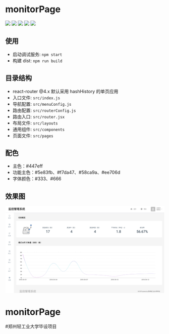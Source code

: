 # monitorPage
![](https://img.shields.io/badge/version-1.0.0-green.svg)
![](https://img.shields.io/badge/Author-%E6%A0%BE%E5%A5%95-red.svg)
![](https://img.shields.io/badge/%E7%94%A8%E9%80%94-%E6%AF%95%E4%B8%9A%E8%AE%BE%E8%AE%A1-orange.svg)
![](https://img.shields.io/badge/Creation%20time-2019--04--12-blue.svg)
![](https://img.shields.io/badge/%E6%80%A7%E8%B4%A8-%E5%8E%9F%E5%88%9B%E8%AE%BE%E8%AE%A1-brightgreen.svg)
## 使用

- 启动调试服务: `npm start`
- 构建 dist: `npm run build`

## 目录结构

- react-router @4.x 默认采用 hashHistory 的单页应用
- 入口文件: `src/index.js`
- 导航配置: `src/menuConfig.js`
- 路由配置: `src/routerConfig.js`
- 路由入口: `src/router.jsx`
- 布局文件: `src/layouts`
- 通用组件: `src/components`
- 页面文件: `src/pages`

## 配色

- 主色：#447eff
- 功能主色：#5e83fb、#f7da47、#58ca9a、#ee706d
- 字体颜色：#333、#666

## 效果图
![](https://raw.githubusercontent.com/luanxw/image-file/master/monitor-homepage.jpg)
# monitorPage
#郑州轻工业大学毕设项目
